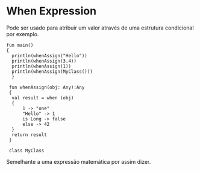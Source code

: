 # When Expression
Pode ser usado para atribuir um valor através de uma estrutura condicional por exemplo.
    
    fun main() 
    {
      println(whenAssign("Hello"))
      println(whenAssign(3.4))
      println(whenAssign(1))
      println(whenAssign(MyClass()))
      }
  
     fun whenAssign(obj: Any):Any
     {
      val result = when (obj)
      {
          1 -> "one"
          "Hello" -> 1
          is Long -> false
          else -> 42
      }
      return result
     }
  
     class MyClass
  
  
  
  Semelhante a uma expressão matemática por assim dizer.
  
